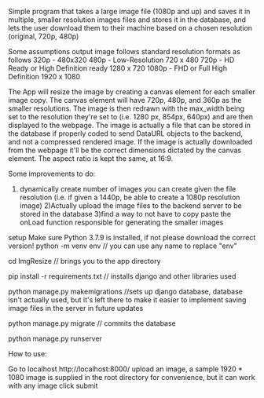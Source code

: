 Simple program that takes a large image file (1080p and up) and saves it in multiple, smaller resolution images files and stores it in the database, and lets the user download them to their machine based on a chosen resolution (original, 720p, 480p)

Some assumptions output image follows standard resolution formats as follows 320p - 480x320 480p - Low-Resolution 720 x 480 720p - HD Ready or High Definition ready 1280 x 720 1080p - FHD or Full High Definition 1920 x 1080

The App will resize the image by creating a canvas element for each smaller image copy. The canvas element will have 720p, 480p, and 360p as the smaller resolutions. The image is then redrawn with the max_width being set to the resolution they're set to (i.e. 1280 px, 854px, 640px) and are then displayed to the webpage. The image is actually a file that can be stored in the database if properly coded to send DataURL objects to the backend, and not a compressed rendered image. If the image is actually downloaded from the webpage it'll be the correct dimensions dictated by the canvas element. The aspect ratio is kept the same, at 16:9.

Some improvements to do:

1) dynamically create number of images you can create given the file resolution (i.e. if given a 1440p, be able to create a 1080p resolution image)
2)Actually upload the image files to the backend server to be stored in the database
3)find a way to not have to copy paste the onLoad function responsible for generating the smaller images



setup
Make sure Python 3.7.9 is installed, if not please download the correct version!
python -m venv env // you can use any name to replace "env"

cd ImgResize // brings you to the app directory

pip install -r requirements.txt // installs django and other libraries used 

python manage.py makemigrations //sets up django database, database isn't actually used, but it's left there to make it easier to implement saving image files in the server in future updates

python manage.py migrate // commits the database

python manage.py runserver

How to use:

Go to localhost http://localhost:8000/
upload an image, a sample 1920 * 1080 image is supplied in the root directory for convenience, but it can work with any image
click submit
